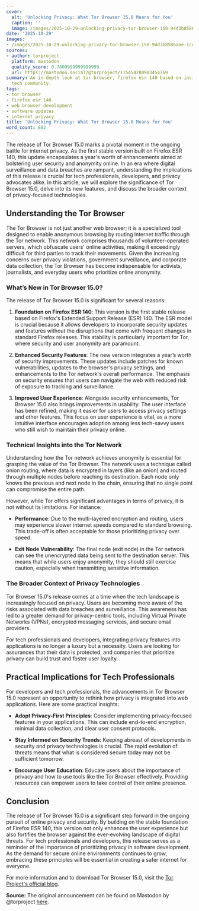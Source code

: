 ```yaml
---
cover:
  alt: 'Unlocking Privacy: What Tor Browser 15.0 Means for You'
  caption: ''
  image: /images/2025-10-29-unlocking-privacy-tor-browser-150-94d3b8586aae.png
date: '2025-10-29'
images:
- /images/2025-10-29-unlocking-privacy-tor-browser-150-94d3b8586aae-icon.png
sources:
- author: torproject
  platform: mastodon
  quality_score: 0.7809999999999999
  url: https://mastodon.social/@torproject/115454280903454769
summary: An in-depth look at tor browser, firefox esr 140 based on insights from the
  tech community.
tags:
- tor browser
- firefox esr 140
- web browser development
- software updates
- internet privacy
title: 'Unlocking Privacy: What Tor Browser 15.0 Means for You'
word_count: 882
---
```


The release of Tor Browser 15.0 marks a pivotal moment in the ongoing battle for internet privacy. As the first stable version built on Firefox ESR 140, this update encapsulates a year's worth of enhancements aimed at bolstering user security and anonymity online. In an era where digital surveillance and data breaches are rampant, understanding the implications of this release is crucial for tech professionals, developers, and privacy advocates alike. In this article, we will explore the significance of Tor Browser 15.0, delve into its new features, and discuss the broader context of privacy-focused technologies.

## Understanding the Tor Browser

The Tor Browser is not just another web browser; it is a specialized tool designed to enable anonymous browsing by routing internet traffic through the Tor network. This network comprises thousands of volunteer-operated servers, which obfuscate users' online activities, making it exceedingly difficult for third parties to track their movements. Given the increasing concerns over privacy violations, government surveillance, and corporate data collection, the Tor Browser has become indispensable for activists, journalists, and everyday users who prioritize online anonymity.

### What’s New in Tor Browser 15.0?

The release of Tor Browser 15.0 is significant for several reasons:

1. **Foundation on Firefox ESR 140**: This version is the first stable release based on Firefox's Extended Support Release (ESR) 140. The ESR model is crucial because it allows developers to incorporate security updates and features without the disruptions that come with frequent changes in standard Firefox releases. This stability is particularly important for Tor, where security and user anonymity are paramount.

2. **Enhanced Security Features**: The new version integrates a year’s worth of security improvements. These updates include patches for known vulnerabilities, updates to the browser's privacy settings, and enhancements to the Tor network's overall performance. The emphasis on security ensures that users can navigate the web with reduced risk of exposure to tracking and surveillance.

3. **Improved User Experience**: Alongside security enhancements, Tor Browser 15.0 also brings improvements in usability. The user interface has been refined, making it easier for users to access privacy settings and other features. This focus on user experience is vital, as a more intuitive interface encourages adoption among less tech-savvy users who still wish to maintain their privacy online.

### Technical Insights into the Tor Network

Understanding how the Tor network achieves anonymity is essential for grasping the value of the Tor Browser. The network uses a technique called onion routing, where data is encrypted in layers (like an onion) and routed through multiple nodes before reaching its destination. Each node only knows the previous and next node in the chain, ensuring that no single point can compromise the entire path.

However, while Tor offers significant advantages in terms of privacy, it is not without its limitations. For instance:

- **Performance**: Due to the multi-layered encryption and routing, users may experience slower internet speeds compared to standard browsing. This trade-off is often acceptable for those prioritizing privacy over speed.

- **Exit Node Vulnerability**: The final node (exit node) in the Tor network can see the unencrypted data being sent to the destination server. This means that while users enjoy anonymity, they should still exercise caution, especially when transmitting sensitive information.

### The Broader Context of Privacy Technologies

Tor Browser 15.0's release comes at a time when the tech landscape is increasingly focused on privacy. Users are becoming more aware of the risks associated with data breaches and surveillance. This awareness has led to a greater demand for privacy-centric tools, including Virtual Private Networks (VPNs), encrypted messaging services, and secure email providers. 

For tech professionals and developers, integrating privacy features into applications is no longer a luxury but a necessity. Users are looking for assurances that their data is protected, and companies that prioritize privacy can build trust and foster user loyalty.

## Practical Implications for Tech Professionals

For developers and tech professionals, the advancements in Tor Browser 15.0 represent an opportunity to rethink how privacy is integrated into web applications. Here are some practical insights:

- **Adopt Privacy-First Principles**: Consider implementing privacy-focused features in your applications. This can include end-to-end encryption, minimal data collection, and clear user consent protocols.

- **Stay Informed on Security Trends**: Keeping abreast of developments in security and privacy technologies is crucial. The rapid evolution of threats means that what is considered secure today may not be sufficient tomorrow.

- **Encourage User Education**: Educate users about the importance of privacy and how to use tools like the Tor Browser effectively. Providing resources can empower users to take control of their online presence.

## Conclusion

The release of Tor Browser 15.0 is a significant step forward in the ongoing pursuit of online privacy and security. By building on the stable foundation of Firefox ESR 140, this version not only enhances the user experience but also fortifies the browser against the ever-evolving landscape of digital threats. For tech professionals and developers, this release serves as a reminder of the importance of prioritizing privacy in software development. As the demand for secure online environments continues to grow, embracing these principles will be essential in creating a safer internet for everyone.

For more information and to download Tor Browser 15.0, visit the [Tor Project's official blog](https://blog.torproject.org/new-release-tor-browser-150/).

**Source:** The original announcement can be found on Mastodon by @torproject [here](https://mastodon.social/@torproject/115454280903454769).